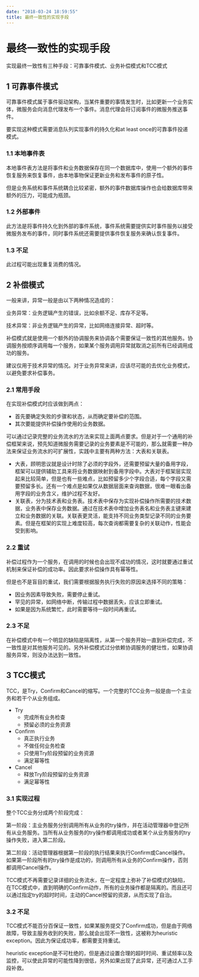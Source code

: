 ```yaml
---
date: "2018-03-24 18:59:55"
title: 最终一致性的实现手段
---
```

# 最终一致性的实现手段

实现最终一致性有三种手段：可靠事件模式、业务补偿模式和TCC模式

## 1 可靠事件模式

可靠事件模式属于事件驱动架构，当某件重要的事情发生时，比如更新一个业务实体，微服务会向消息代理发布一个事件。消息代理会将订阅事件的微服务推送事件。

要实现这种模式需要消息队列实现事件的持久化和at least once的可靠事件投递模式。

### 1.1 本地事件表

本地事件表方法是将事件和业务数据保存在同一个数据库中，使用一个额外的事件恢复服务来恢复事件，由本地事物保证更新业务和发布事件的原子性。

但是业务系统和事件系统耦合比较紧密，额外的事件数据库操作也会给数据库带来额外的压力，可能成为瓶颈。

### 1.2 外部事件

此方法是将事件持久化到外部的事件系统，事件系统需要提供实时事件服务以接受微服务发布的事件，同时事件系统还需要提供事件恢复服务来确认恢复事件。

### 1.3 不足

此过程可能出现重复消费的情况。

## 2 补偿模式

一般来讲，异常一般是由以下两种情况造成的：

业务异常：业务逻辑产生的错误，比如余额不足、库存不足等。

技术异常：非业务逻辑产生的异常，比如网络连接异常、超时等。

补偿模式就是使用一个额外的协调服务来协调各个需要保证一致性的其他服务。协调服务按顺序调用每一个服务，如果某个服务调用异常就取消之前所有已经调用成功的服务。

建议仅用于技术异常的情况。对于业务异常来讲，应该尽可能的去优化业务模式，以避免要求补偿事务。

### 2.1 常用手段

在实现补偿模式时应该做到两点：

- 首先要确定失败的步骤和状态，从而确定要补偿的范围。
- 其次要能提供补偿操作使用的业务数据。

可以通过记录完整的业务流水的方法来实现上面两点要求。但是对于一个通用的补偿框架来说，预先知道微服务需要记录的业务要素是不可能的，那么就需要一种办法来保证业务流水的可扩展性，实践中主要有两种方法：大表和关联表。

- 大表，顾明思议就是设计时除了必须的字段外，还需要预留大量的备用字段，框架可以提供辅助工具来将业务数据映射到备用字段中。大表对于框架层实现起来比较简单，但是也有一些难点，比如预留多少个字段合适，每个字段又需要预留多长。还有一个难点是如果仅从数据层面来查询数据，很难一眼看出备用字段的业务含义，维护过程不友好。
- 关联表，分为技术表和业务表。技术表中保存为实现补偿操作所需要的技术数据，业务表中保存业务数据。通过在技术表中增加业务表名和业务表主键来建立和业务数据的关联。关联表更灵活，能支持不同业务类型记录不同的业务要素。但是在框架的实现上难度较高，每次查询都需要复杂的关联动作，性能会受到影响。

### 2.2 重试

补偿过程作为一个服务，在调用的时候也会出现不成功的情况，这时就要通过重试机制来保证补偿的成功率。因此要求补偿操作具有幂等性。

但是也不是盲目的重试，我们需要根据服务执行失败的原因来选择不同的策略：

- 因业务因素导致失败，需要停止重试。
- 罕见的异常，如网络中断，传输过程中数据丢失，应该立即重试。
- 如果是因为系统繁忙，此时需要等待一段时间再重试。

### 2.3 不足

在补偿模式中有一个明显的缺陷是隔离性，从第一个服务开始一直到补偿完成，不一致性是对其他服务可见的。另外补偿模式过分依赖协调服务的健壮性，如果协调服务异常，则没办法达到一致性。

## 3 TCC模式

TCC，是Try，Confirm和Cancel的缩写。一个完整的TCC业务一般是由一个主业务和若干个从业务组成。

- Try
  - 完成所有业务检查
  - 预留必须的业务资源
- Confirm
  - 真正执行业务
  - 不做任何业务检查
  - 只使用Try阶段预留的业务资源
  - 满足幂等性
- Cancel
  - 释放Try阶段预留的业务资源
  - 满足幂等性

### 3.1 实现过程

整个TCC业务分成两个阶段完成：

第一阶段：主业务服务分别调用所有从业务的try操作，并在活动管理器中登记所有从业务服务。当所有从业务服务的try操作都调用成功或者某个从业务服务的try操作失败，进入第二阶段。

第二阶段：活动管理器根据第一阶段的执行结果来执行Confirm或Cancel操作。如果第一阶段所有的try操作是成功的，则调用所有从业务的Confirm操作，否则都调用Cancel操作。

TCC模式不再需要记录详细的业务流水，在一定程度上弥补了补偿模式的缺陷，在TCC模式中，直到明确的Confirm动作，所有的业务操作都是隔离的。而且还可以通过指定try的超时时间，主动的Cancel预留的资源，从而实现了自治。

### 3.2 不足

TCC模式不能百分百保证一致性，如果某服务提交了Confirm成功，但是由于网络故障，导致主服务收到的失败，那么就会出现不一致性，这被称为heuristic exception。因此为保证成功率，都需要支持重试。

heuristic exception是不可杜绝的，但是通过设置合理的超时时间、重试频率以及监控，可以使此异常的可能性降到很低，另外如果出现了此异常，还可通过人工手段补救。

